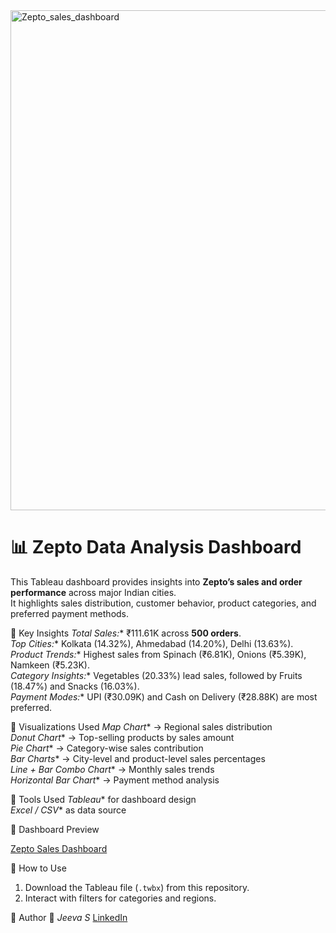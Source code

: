 <img width="1671" height="800" alt="Zepto_sales_dashboard" src="https://github.com/user-attachments/assets/5ffab78c-4c16-4bf9-84c5-a6066cab78f7" />

# 📊 Zepto Data Analysis Dashboard

This Tableau dashboard provides insights into **Zepto’s sales and order performance** across major Indian cities.  
It highlights sales distribution, customer behavior, product categories, and preferred payment methods.

🔹 Key Insights
*Total Sales:** ₹111.61K across **500 orders**.  
*Top Cities:** Kolkata (14.32%), Ahmedabad (14.20%), Delhi (13.63%).  
*Product Trends:** Highest sales from Spinach (₹6.81K), Onions (₹5.39K), Namkeen (₹5.23K).  
*Category Insights:** Vegetables (20.33%) lead sales, followed by Fruits (18.47%) and Snacks (16.03%).  
*Payment Modes:** UPI (₹30.09K) and Cash on Delivery (₹28.88K) are most preferred.  

🔹 Visualizations Used
*Map Chart** → Regional sales distribution  
*Donut Chart** → Top-selling products by sales amount  
*Pie Chart** → Category-wise sales contribution  
*Bar Charts** → City-level and product-level sales percentages  
*Line + Bar Combo Chart** → Monthly sales trends  
*Horizontal Bar Chart** → Payment method analysis  

🔹 Tools Used
*Tableau** for dashboard design  
*Excel / CSV** as data source  

🔹 Dashboard Preview

[Zepto Sales Dashboard](Zepto_sales_dashboard.png)

🔹 How to Use
1. Download the Tableau file (`.twbx`) from this repository.   
2. Interact with filters for categories and regions.  

🔹 Author
👤 *Jeeva S*
 [LinkedIn](www.linkedin.com/in/jeeva-soundharraj)  
 
